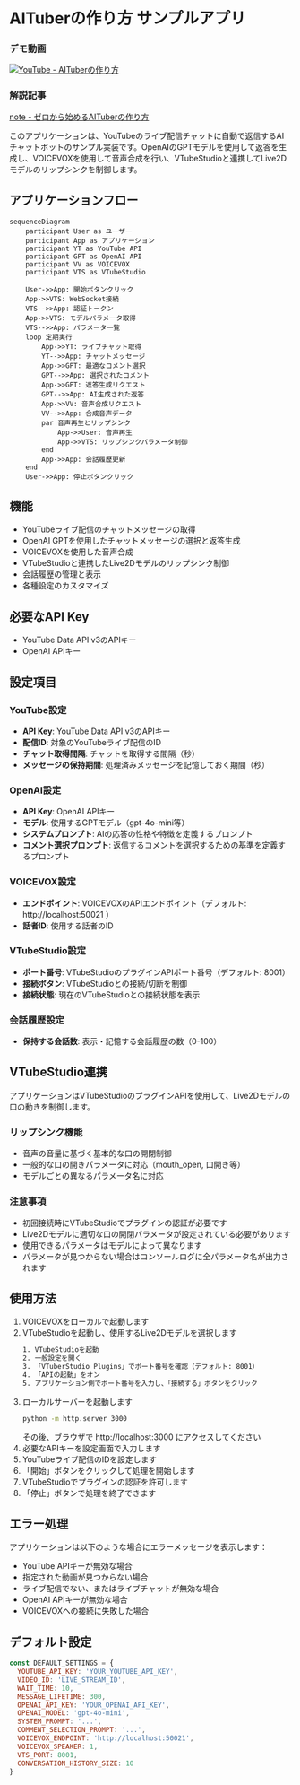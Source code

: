 # AITuberの作り方 サンプルアプリ

### デモ動画
[![YouTube - AITuberの作り方](https://img.youtube.com/vi/LIYuXlXhllQ/0.jpg)](https://www.youtube.com/watch?v=LIYuXlXhllQ)

### 解説記事
[note - ゼロから始めるAITuberの作り方](https://note.com/nike_cha_n/n/n6cac5ad7bc9d)

このアプリケーションは、YouTubeのライブ配信チャットに自動で返信するAIチャットボットのサンプル実装です。OpenAIのGPTモデルを使用して返答を生成し、VOICEVOXを使用して音声合成を行い、VTubeStudioと連携してLive2Dモデルのリップシンクを制御します。

## アプリケーションフロー

```mermaid
sequenceDiagram
    participant User as ユーザー
    participant App as アプリケーション
    participant YT as YouTube API
    participant GPT as OpenAI API
    participant VV as VOICEVOX
    participant VTS as VTubeStudio

    User->>App: 開始ボタンクリック
    App->>VTS: WebSocket接続
    VTS-->>App: 認証トークン
    App->>VTS: モデルパラメータ取得
    VTS-->>App: パラメータ一覧
    loop 定期実行
        App->>YT: ライブチャット取得
        YT-->>App: チャットメッセージ
        App->>GPT: 最適なコメント選択
        GPT-->>App: 選択されたコメント
        App->>GPT: 返答生成リクエスト
        GPT-->>App: AI生成された返答
        App->>VV: 音声合成リクエスト
        VV-->>App: 合成音声データ
        par 音声再生とリップシンク
            App->>User: 音声再生
            App->>VTS: リップシンクパラメータ制御
        end
        App->>App: 会話履歴更新
    end
    User->>App: 停止ボタンクリック
```

## 機能

- YouTubeライブ配信のチャットメッセージの取得
- OpenAI GPTを使用したチャットメッセージの選択と返答生成
- VOICEVOXを使用した音声合成
- VTubeStudioと連携したLive2Dモデルのリップシンク制御
- 会話履歴の管理と表示
- 各種設定のカスタマイズ

## 必要なAPI Key

- YouTube Data API v3のAPIキー
- OpenAI APIキー

## 設定項目

### YouTube設定
- **API Key**: YouTube Data API v3のAPIキー
- **配信ID**: 対象のYouTubeライブ配信のID
- **チャット取得間隔**: チャットを取得する間隔（秒）
- **メッセージの保持期間**: 処理済みメッセージを記憶しておく期間（秒）

### OpenAI設定
- **API Key**: OpenAI APIキー
- **モデル**: 使用するGPTモデル（gpt-4o-mini等）
- **システムプロンプト**: AIの応答の性格や特徴を定義するプロンプト
- **コメント選択プロンプト**: 返信するコメントを選択するための基準を定義するプロンプト

### VOICEVOX設定
- **エンドポイント**: VOICEVOXのAPIエンドポイント（デフォルト: http://localhost:50021 ）
- **話者ID**: 使用する話者のID

### VTubeStudio設定
- **ポート番号**: VTubeStudioのプラグインAPIポート番号（デフォルト: 8001）
- **接続ボタン**: VTubeStudioとの接続/切断を制御
- **接続状態**: 現在のVTubeStudioとの接続状態を表示

### 会話履歴設定
- **保持する会話数**: 表示・記憶する会話履歴の数（0-100）

## VTubeStudio連携

アプリケーションはVTubeStudioのプラグインAPIを使用して、Live2Dモデルの口の動きを制御します。

### リップシンク機能
- 音声の音量に基づく基本的な口の開閉制御
- 一般的な口の開きパラメータに対応（mouth_open, 口開き等）
- モデルごとの異なるパラメータ名に対応

### 注意事項
- 初回接続時にVTubeStudioでプラグインの認証が必要です
- Live2Dモデルに適切な口の開閉パラメータが設定されている必要があります
- 使用できるパラメータはモデルによって異なります
- パラメータが見つからない場合はコンソールログに全パラメータ名が出力されます

## 使用方法

1. VOICEVOXをローカルで起動します
2. VTubeStudioを起動し、使用するLive2Dモデルを選択します
   ```bash
   1. VTubeStudioを起動
   2. 一般設定を開く
   3. 「VTuberStudio Plugins」でポート番号を確認（デフォルト: 8001）
   4. 「APIの起動」をオン
   5. アプリケーション側でポート番号を入力し、「接続する」ボタンをクリック
   ```
3. ローカルサーバーを起動します
   ```bash
   python -m http.server 3000
   ```
   その後、ブラウザで http://localhost:3000 にアクセスしてください
4. 必要なAPIキーを設定画面で入力します
5. YouTubeライブ配信のIDを設定します
6. 「開始」ボタンをクリックして処理を開始します
7. VTubeStudioでプラグインの認証を許可します
8. 「停止」ボタンで処理を終了できます

## エラー処理

アプリケーションは以下のような場合にエラーメッセージを表示します：

- YouTube APIキーが無効な場合
- 指定された動画が見つからない場合
- ライブ配信でない、またはライブチャットが無効な場合
- OpenAI APIキーが無効な場合
- VOICEVOXへの接続に失敗した場合

## デフォルト設定

```javascript
const DEFAULT_SETTINGS = {
  YOUTUBE_API_KEY: 'YOUR_YOUTUBE_API_KEY',
  VIDEO_ID: 'LIVE_STREAM_ID',
  WAIT_TIME: 10,
  MESSAGE_LIFETIME: 300,
  OPENAI_API_KEY: 'YOUR_OPENAI_API_KEY',
  OPENAI_MODEL: 'gpt-4o-mini',
  SYSTEM_PROMPT: '...',
  COMMENT_SELECTION_PROMPT: '...',
  VOICEVOX_ENDPOINT: 'http://localhost:50021',
  VOICEVOX_SPEAKER: 1,
  VTS_PORT: 8001,
  CONVERSATION_HISTORY_SIZE: 10
}
```
